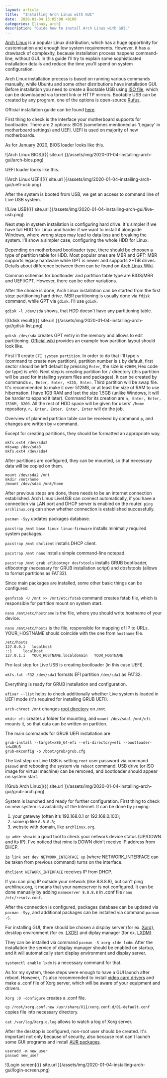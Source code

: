 ```yaml
---
layout: article
title:  "Installing Arch Linux with GUI"
date:  2020-01-04 15:05:00 +0100
categories: [linux, arch]
description: "Guide how to install Arch Linux with GUI."
---
```

<a target="_blank" href="https://www.archlinux.org/">Arch Linux</a> is a popular Linux distribution, which has a huge opportinity for customisation and enough low system requirements. However, it has a drawback of complexity, because installation process happens command-line, without GUI. In this guide I'll try to explain some sophisticated installation details and reduce the time you'll spend on system configuration.

Arch Linux installation process is based on running various commands manually, while Ubuntu and some other distributions have installation GUI. Before installation you need to create a Bootable USB using <a target="_blank" href="https://www.archlinux.org/download/">ISO file</a>, which can be downloaded via torrent link or HTTP mirrors. Bootable USB can be created by any program, one of the options is open-source 
<a target="_blank" href="https://rufus.ie/">Rufus</a>.

Official installation guide can be found <a target="_blank" href="https://wiki.archlinux.org/index.php/Installation_guide">here</a>.

First thing to check is the interface your motherboard supports for bootloader. There are 2 options: BIOS (sometimes mentioned as 'Legacy' in motherboard settings) and UEFI. UEFI is used on majority of new motherboards.

As for January 2020, BIOS loader looks like this.

![Arch Linux BIOS]({{ site.url }}/assets/img/2020-01-04-installing-arch-gui/arch-bios.png)

UEFI loader looks like this.

![Arch Linux UEFI]({{ site.url }}/assets/img/2020-01-04-installing-arch-gui/uefi-usb.png)

After the system is booted from USB, we get an access to command line of Live USB system.

![Live USB]({{ site.url }}/assets/img/2020-01-04-installing-arch-gui/live-usb.png)

Next step in system installation is configuring hard drive. It's simpler if we have full HDD for Linux and harder if we want to install it alongside Windows, where wrong steps may lead to data loss and breaking the system. I'll show a simpler case, configuring the whole HDD for Linux.

Depending on motherboard bootloader type, there should be choosen a type of partition table for HDD. Most popular ones are MBR and GPT: MBR supports legacy hardware while GPT is newer and supports 2+TiB drives. Details about difference between them can be found on 
<a target="_blank" href="https://wiki.archlinux.org/index.php/partitioning#Choosing_between_GPT_and_MBR">Arch Linux Wiki</a>.

Common schemas for bootloader and partition table type are BIOS/MBR and UEFI/GPT. However, there can be other variations.

After the choice is done, Arch Linux installation can be started from the first step: partitioning hard drive.
MBR partitioning is usually done via `fdisk` command, while GPT via `gdisk`. I'll use `gdisk`.

`gdisk -l /dev/sda` shows, that HDD doesn't have any partitioning table.

![Gdisk result]({{ site.url }}/assets/img/2020-01-04-installing-arch-gui/gdisk-list.png)

`gdisk /dev/sda` creates GPT entry in the memory and allows to edit partitioning. 
<a target="_blank" href="https://wiki.archlinux.org/index.php/partitioning#Example_layouts">Official wiki</a> provides an example how partition layout should look like.

First I'll create `EFI system partition`. In order to do that I'll type `n` (command to create new partition), partition number is `1` by default, first sector should be left  default by pressing `Enter`,  the size is `+260M`, Hex code (or type) is `ef00`.
Next step is creating partition for `/` directory (this partition will be used for installing system files and packages). It can be created by commands `n, Enter, Enter, +32G, Enter`.
Third partition will be swap file. It's recommended to make it over 512MB, or at least the size of RAM to use hibernation. I have 1GB RAM and Iset the size 1.5GB (unlike Windows, it will be harder to expand it later).
Command for its creation are `n, Enter, Enter, 1536M, 8200`.
All the rest of HDD space will be given for users' `/home` repository. `n, Enter, Enter, Enter, Enter` will do the job.

Overview of planned partition table can be received by command `p`, and changes are written by `w` command.

Except for creating partitions, they should be formatted an appropriate way.
```
mkfs.ext4 /dev/sda2
mkswap /dev/sda3
mkfs.ext4 /dev/sda4
```

After partitions are configured, they can be mounted, so that necessary data will be copied on them.
```
mount /dev/sda2 /mnt
mkdir /mnt/home
/mount /dev/sda4 /mnt/home
```


After previous steps are done, there needs to be an internet connection established. Arch Linux LiveUSB can connect automatically, if you have a connection via LAN port and DHCP server is enabled on the router. 
`ping archlinux.org` can show whether connection is established successfully.

`pacman -Syy` updates packages database.

`pacstrap /mnt base linux linux-firmware` installs minimally required system packages.

`pacstrap /mnt dhclient` installs DHCP client.

`pacstrap /mnt nano` installs simple command-line notepad.

`pacstrap /mnt grub efibootmgr dosfstools` installs GRUB bootloader, efibootmgr (necessary for GRUB installation script) and dosfstools (allows to format partitions as FAT32).


Since main packages are installed, some other basic things can be configured.

`genfstab -U /mnt >> /mnt/etc/fstab` command creates fstab file, which is responsible for partition mount on system start.


`nano /mnt/etc/hostname` is the file, where you should write hostname of your device.

`nano /mnt/etc/hosts` is the file, responsible for mapping of IP to URLs. YOUR_HOSTNAME should coincide with the one from `hostname` file.
```
/etc/hosts
127.0.0.1	localhost
::1		localhost
127.0.1.1	YOUR_HOSTNAME.localdomain	YOUR_HOSTNAME
```

Pre-last step for Live USB is creating bootloader (in this case UEFI).


`mkfs.fat -F32 /dev/sda1` formats EFI partition `/dev/sda1` as FAT32.


Everything is ready for GRUB installation and configuration.

`efivar --list` helps to check additionally whether Live system is loaded in UEFI mode (it's required for installing GRUB UEFI).

`arch-chroot /mnt` changes <a target="_blank" href="https://wiki.archlinux.org/index.php/Chroot">root directory</a> on `/mnt`.

`mkdir efi` creates a folder for mounting, and `mount /dev/sda1 /mnt/efi` mounts it, so that data can be written on partition.


The main commands for GRUB UEFI installation are
```
grub-install --target=x86_64-efi --efi-directory=efi --bootloader-id=GRUB
grub-mkconfig -o /boot/grub/grub.cfg
```

The last step on Live USB is setting `root` user password via command `passwd` and rebooting the system via `reboot` command. USB drive (or ISO image for virtual machine) can be removed, and bootloader should appear on system start.

![Grub Arch Linux]({{ site.url }}/assets/img/2020-01-04-installing-arch-gui/grub-arch.png)

System is launched and ready for further configuration. First thing to check on new system is availability of the Internet.
It can be done by `ping`ing:
1. your gateway (often it's 192.168.0.1 or 192.168.0.100);
2. some ip like `8.8.8.8`; 
3. website with domain, like `archlinux.org`.

`ip addr show` is a good tool to check your network device status (UP/DOWN and its IP). I've noticed that mine is DOWN didn't receive IP address from DHCP.

`ip link set dev NETWORK_INTERFACE up` (where NETWORK_INTERFACE can be taken from previous command) turns on the interface.

`dhclient NETWORK_INTERFACE` receives IP from DHCP.

If you can ping IP outside your network (like 8.8.8.8), but can't ping archlinux.org, it means that your nameserver is not configured. It can be done manually by adding `nameserver 8.8.8.8` in .conf file `nano /etc/resolv.conf`.

After the connection is configured, packages database can be updated via `pacman -Syy`, and additional packages can be installed via command `pacman -S`.

For installing GUI, there should be chosen a display server (for ex. <a target="_blank" href="https://wiki.archlinux.org/index.php/Xorg">Xorg</a>), 
desktop environment (for ex. <a target="_blank" href="https://wiki.archlinux.org/index.php/LXDE">LXDE</a>) and diplay manager (for ex. 
<a target="_blank" href="https://wiki.archlinux.org/index.php/LXDM">LXDM</a>).

They can be installed via command `pacman -S xorg xlde lxdm`. After the installation the service of display manager should be enabled on startup, and it will automatically start display environment and display server.

`systemctl enable lxdm` is a necessary command for that.

As for my system, these steps were enough to have a GUI launch after reboot. However, it's also recommended to install 
<a target="_blank" href="https://wiki.archlinux.org/index.php/Xorg#Driver_installation">video card drivers</a>  and make a .conf file of Xorg server, which will be aware of your equipment and drivers.

`Xorg :0 -configure` creates a .conf file.

`cp /root/xorg.conf.new /usr/share/X11/xorg.conf.d/01-default.conf` copies file into necessary directory.

`cat /var/log/Xorg.o.log` allows to watch a log of Xorg server.

After the desktop is configured, non-root user should be created. It's important not only because of security, also because root can't launch some GUI programs and install <a target="_blank" href="https://wiki.archlinux.org/index.php/Arch_User_Repository">AUR packages</a>.

```
useradd -m new_user
passwd new_user
```

![Login screen]({{ site.url }}/assets/img/2020-01-04-installing-arch-gui/login-screen.png)
